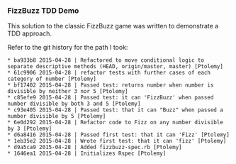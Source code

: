 ### FizzBuzz TDD Demo

This solution to the classic FizzBuzz game was written to demonstrate a TDD approach.  

Refer to the git history for the path I took:

    * ba933b8 2015-04-28 | Refactored to move conditional logic to separate descriptive methods (HEAD, origin/master, master) [Ptolemy]
    * 61c9906 2015-04-28 | refactor tests with further cases of each category of number [Ptolemy]
    * bf17402 2015-04-28 | Passed test: returns number when number is divisible by neither 3 nor 5 [Ptolemy]
    * c85efe9 2015-04-28 | Passed test: it can 'FizzBuzz' when passed number divisible by both 3 and 5 [Ptolemy]
    * c93e405 2015-04-28 | Passed test: that it can "Buzz" when passed a number divisible by 5 [Ptolemy]
    * 6e0d292 2015-04-28 | Refactor code to Fizz on any number divisible by 3 [Ptolemy]
    * d6a8416 2015-04-28 | Passed first test: that it can 'Fizz' [Ptolemy]
    * 1eb35e2 2015-04-28 | Wrote first test: that it can 'fizz' [Ptolemy]
    * d9a5ca9 2015-04-28 | Added fizzbuzz-spec.rb [Ptolemy]
    * 1646ea1 2015-04-28 | Initializes Rspec [Ptolemy]
    
